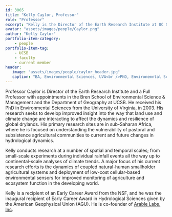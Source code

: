 ```yaml
---
id: 3065
title: "Kelly Caylor, Professor"
role: "Professor"
excerpt: "Kelly is the Director of the Earth Research Institute at UC Santa Barbara and Professor in the Dept. of Geography and Bren School of Environmental Science & Management."
avatar: "assets/images/people/Caylor.png"
author: "Kelly Caylor"
portfolio-item-category:
    - people
portfolio-item-tag:
    - UCSB
    - faculty
    - current member
header:
   image: "assets/images/people/caylor_header.jpg"
   caption: "BA, Environmental Sciences, UVA<br />PhD, Environemntal Sciences, UVA."
---
```


Professor Caylor is Director of the Earth Research Institute and a Full Professor with appointments in the Bren School of Environmental Science & Management and the Department of Geography at UCSB. He received his PhD in Environmental Sciences from the University of Virginia, in 2003. His research seeks to develop improved insight into the way that land use and climate change are interacting to affect the dynamics and resilience of global drylands. His primary research sites are in sub-Saharan Africa, where he is focused on understanding the vulnerability of pastoral and subsistence agricultural communities to current and future changes in hydrological dynamics.

Kelly conducts research at a number of spatial and temporal scales; from small-scale experiments during individual rainfall events all the way up to continental-scale analyses of climate trends. A major focus of his current research efforts is the dynamics of coupled natural-human smallholder agricultural systems and deployment of low-cost cellular-based environmental sensors for improved monitoring of agriculture and ecosystem function in the developing world.

Kelly is a recipient of an Early Career Award from the NSF, and he was the inaugural recipient of Early Career Award in Hydrological Sciences given by the American Geophysical Union (AGU). He is co-founder of [Arable Labs, Inc](http://www.arable.com). 

